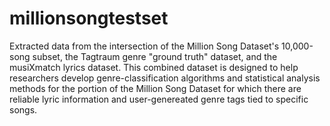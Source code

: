 # millionsongtestset
Extracted data from the intersection of the Million Song Dataset's 10,000-song subset, the Tagtraum genre "ground truth" dataset, and the musiXmatch lyrics dataset. This combined dataset is designed to help researchers develop genre-classification algorithms and statistical analysis methods for the portion of the Million Song Dataset for which there are reliable lyric information and user-genereated genre tags tied to specific songs.
